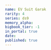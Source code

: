 ```yaml
---
name: EV Suit Garak
rarity: 4
series: ds9
memory_alpha:
bigbook_tier: -1
in_portal: true
date:
published: true
---
```



